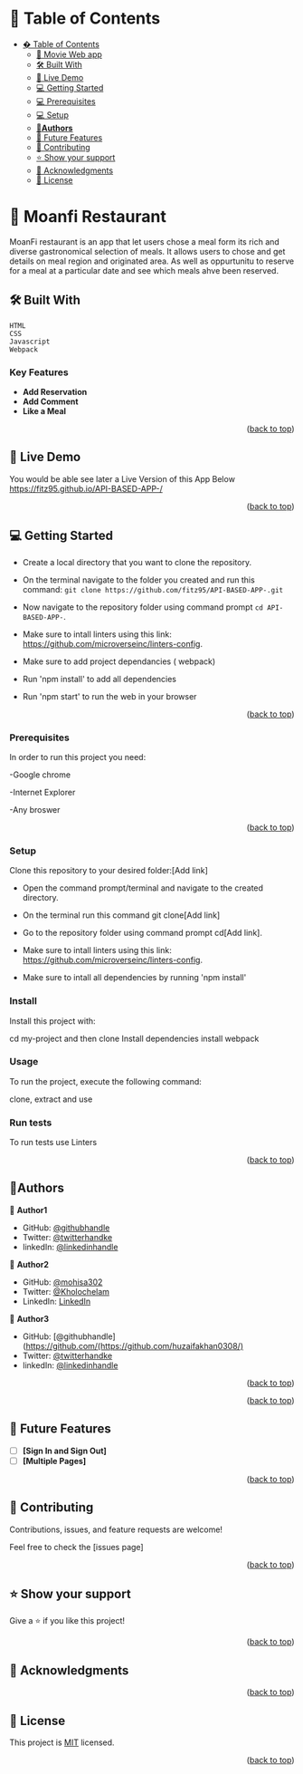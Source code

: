 <a name="readme-top"></a>

# 📗 Table of Contents

- [� Table of Contents](#-table-of-contents)
  - [🎥 Movie Web app](#about-project)
  - [🛠 Built With ](#-built-with-)
  - [🚀 Live Demo ](#-live-demo-)
  - [💻 Getting Started ](#-getting-started-)
  - [💻 Prerequisites](#prerequisites)
  - [💻 Setup](#setup)
  - [👤**Authors** ](#authors-)
  - [🔭 Future Features](#future-features)
  - [🤝 Contributing ](#-contributing-)
  - [⭐️ Show your support ](#️-show-your-support-)
  - [🙏 Acknowledgments ](#-acknowledgments-)
  - [📝 License ](#-license-)

# 🎥 Moanfi Restaurant <a name="about-project"></a>

MoanFi restaurant is an app that let users chose a meal form its rich and diverse
gastronomical selection of meals. It allows users to chose and get details on meal region and originated area. As well as oppurtunitu to reserve for a meal at a particular date and see which meals ahve been reserved.

## 🛠 Built With <a name="built-with"></a>

    HTML
    CSS
    Javascript
    Webpack

### Key Features <a name="key-features"></a>

- **Add Reservation**
- **Add Comment**
- **Like a Meal**

<p align="right">(<a href="#readme-top">back to top</a>)</p>

## 🚀 Live Demo <a name="live-demo"></a>

You would be able see later a Live Version of this App Below
https://fitz95.github.io/API-BASED-APP-/

<p align="right">(<a href="#readme-top">back to top</a>)</p>

## 💻 Getting Started <a name="getting-started"></a>

- Create a local directory that you want to clone the repository.

- On the terminal navigate to the folder you created and run this command: `git clone https://github.com/fitz95/API-BASED-APP-.git`

- Now navigate to the repository folder using command prompt `cd API-BASED-APP-`.

- Make sure to intall linters using this link: https://github.com/microverseinc/linters-config.

- Make sure to add project dependancies ( webpack)

- Run 'npm install' to add all dependencies

- Run 'npm start' to run the web in your browser

<p align="right">(<a href="#readme-top">back to top</a>)</p>

### Prerequisites

In order to run this project you need:

-Google chrome

-Internet Explorer

-Any broswer

<p align="right">(<a href="#readme-top">back to top</a>)</p>

### Setup

Clone this repository to your desired folder:[Add link]

- Open the command prompt/terminal and navigate to the created directory.

- On the terminal run this command git clone[Add link]

- Go to the repository folder using command prompt cd[Add link].

- Make sure to intall linters using this link: https://github.com/microverseinc/linters-config.

- Make sure to intall all dependencies by running 'npm install'

### Install

Install this project with:

cd my-project
and then clone
Install dependencies
install webpack

### Usage

To run the project, execute the following command:

clone, extract and use

### Run tests

To run tests use Linters

<p align="right">(<a href="#readme-top">back to top</a>)</p>

## 👤**Authors** <a name="authors"></a>

👤 **Author1**

- GitHub: [@githubhandle](https://github.com/fitz95/)
- Twitter: [@twitterhandke](https://twitter.com/nsonggerald/)
- linkedIn: [@linkedinhandle](https://www.linkedin.com/in/nsong-asoh/)

👤 **Author2**

- GitHub: [@mohisa302](https://github.com/mohisa302)
- Twitter: [@Kholochelam](https://twitter.com/Kholochelam)
- LinkedIn: [LinkedIn](https://linkedin.com/in/mohadese-sadeghi-692551199/)

👤 **Author3**

- GitHub: [@githubhandle](https://github.com/(https://github.com/huzaifakhan0308/)
- Twitter: [@twitterhandke](https://twitter.com/huzaifakhan0308/)
- linkedIn: [@linkedinhandle](https://www.linkedin.com/in/huzaifa-khan-938140256/)

<p align="right">(<a href="#readme-top">back to top</a>)</p>

<p align="right">(<a href="#readme-top">back to top</a>)</p>

## 🔭 Future Features <a name="future-features"></a>

- [ ] **[Sign In and Sign Out]**
- [ ] **[Multiple Pages]**

<p align="right">(<a href="#readme-top">back to top</a>)</p>

## 🤝 Contributing <a name="contributing"></a>

Contributions, issues, and feature requests are welcome!

Feel free to check the [issues page]

<p align="right">(<a href="#readme-top">back to top</a>)</p>

## ⭐️ Show your support <a name="support"></a>

Give a ⭐️ if you like this project!

<p align="right">(<a href="#readme-top">back to top</a>)</p>

## 🙏 Acknowledgments <a name="acknowledgements"></a>

<p align="right">(<a href="#readme-top">back to top</a>)</p>

## 📝 License <a name="license"></a>

This project is [MIT](./LICENSE) licensed.

<p align="right">(<a href="#readme-top">back to top</a>)</p>
